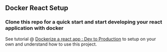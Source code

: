 ## Docker React Setup

###  Clone this repo for a quick start and start developing your react application with docker

See tutorial @ [Dockerize a react app : Dev to Production](https://facebook.github.io/create-react-app/docs/getting-started) to setup on your own and understand how to use this project.

